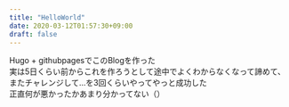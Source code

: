 ```yaml
---
title: "HelloWorld"
date: 2020-03-12T01:57:30+09:00
draft: false
---
```

Hugo + githubpagesでこのBlogを作った  
実は5日くらい前からこれを作ろうとして途中でよくわからなくなって諦めて、またチャレンジして...を3回くらいやってやっと成功した  
正直何が悪かったかあまり分かってない（）